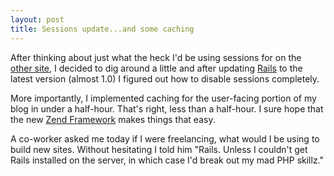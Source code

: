 ```yaml
--- 
layout: post
title: Sessions update...and some caching
---
```

After thinking about just what the heck I'd be using sessions for on the <a href="http://www.littlehart.net/attheballpark">other site</a>, I decided to dig around a little and after updating <a href="http://www.rubyonrails.com">Rails</a> to the latest version (almost 1.0) I figured out how to disable sessions completely.

More importantly, I implemented caching for the user-facing portion of my blog in under a half-hour.  That's right, less than a half-hour.  I sure hope that the new <a href="http://www.zend.com/collaboration">Zend Framework</a> makes things that easy.

A co-worker asked me today if I were freelancing, what would I be using to build new sites.  Without hesitating I told him "Rails.  Unless I couldn't get Rails installed on the server, in which case I'd break out my mad PHP skillz."
